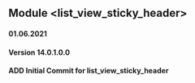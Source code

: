 ## Module <list_view_sticky_header>

#### 01.06.2021
#### Version 14.0.1.0.0
#### ADD Initial Commit for list_view_sticky_header
